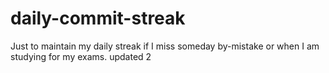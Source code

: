 # daily-commit-streak
Just to maintain my daily streak if I miss someday by-mistake or when I am studying for my exams.
updated 2